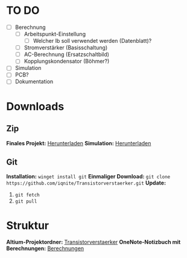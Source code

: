 # TO DO

- [ ] Berechnung
  - [ ] Arbeitspunkt-Einstellung
    - [ ] Welcher Ib soll verwendet werden (Datenblatt)?
  - [ ] Stromverstärker (Basisschaltung)
  - [ ] AC-Berechnung (Ersatzschaltbild)
  - [ ] Kopplungskondensator (Böhmer?)
- [ ] Simulation
- [ ] PCB?
- [ ] Dokumentation

# Downloads

## Zip
**Finales Projekt:** [Herunterladen](https://github.com/iqnite/Transistorverstaerker/archive/refs/heads/main.zip)
**Simulation:** [Herunterladen](https://github.com/iqnite/Transistorverstaerker/archive/refs/heads/sim.zip)

## Git
**Installation:** `winget install git`
**Einmaliger Download:** `git clone https://github.com/iqnite/Transistorverstaerker.git`
**Update:** 
1. `git fetch`
2. `git pull`

# Struktur

**Altium-Projektordner:** [Transistorverstaerker](https://github.com/iqnite/Transistorverstaerker/tree/main/Transistorverstaerker)
**OneNote-Notizbuch mit Berechnungen:** [Berechnungen](https://github.com/iqnite/Transistorverstaerker/tree/main/Berechnungen)
